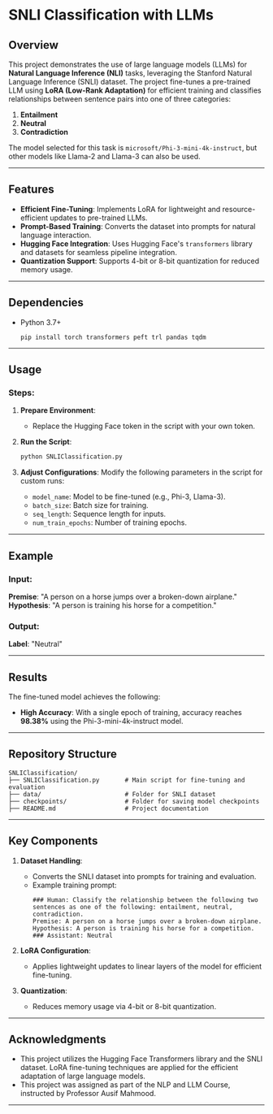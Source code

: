 # SNLI Classification with LLMs

## Overview
This project demonstrates the use of large language models (LLMs) for **Natural Language Inference (NLI)** tasks, leveraging the Stanford Natural Language Inference (SNLI) dataset. The project fine-tunes a pre-trained LLM using **LoRA (Low-Rank Adaptation)** for efficient training and classifies relationships between sentence pairs into one of three categories:
1. **Entailment**
2. **Neutral**
3. **Contradiction**

The model selected for this task is `microsoft/Phi-3-mini-4k-instruct`, but other models like Llama-2 and Llama-3 can also be used.

---

## Features
- **Efficient Fine-Tuning**: Implements LoRA for lightweight and resource-efficient updates to pre-trained LLMs.
- **Prompt-Based Training**: Converts the dataset into prompts for natural language interaction.
- **Hugging Face Integration**: Uses Hugging Face's `transformers` library and datasets for seamless pipeline integration.
- **Quantization Support**: Supports 4-bit or 8-bit quantization for reduced memory usage.

---

## Dependencies
- Python 3.7+
  
   ```Requirments
   pip install torch transformers peft trl pandas tqdm
   ```


---

## Usage

### Steps:
1. **Prepare Environment**:
   - Replace the Hugging Face token in the script with your own token.

2. **Run the Script**:
   ```bash
   python SNLIClassification.py
   ```

3. **Adjust Configurations**:
   Modify the following parameters in the script for custom runs:
   - `model_name`: Model to be fine-tuned (e.g., Phi-3, Llama-3).
   - `batch_size`: Batch size for training.
   - `seq_length`: Sequence length for inputs.
   - `num_train_epochs`: Number of training epochs.

---

## Example
### Input:
**Premise**: "A person on a horse jumps over a broken-down airplane."  
**Hypothesis**: "A person is training his horse for a competition."

### Output:
**Label**: "Neutral"

---

## Results
The fine-tuned model achieves the following:
- **High Accuracy**: With a single epoch of training, accuracy reaches **98.38%** using the Phi-3-mini-4k-instruct model.

---

## Repository Structure
```
SNLIClassification/
├── SNLIClassification.py       # Main script for fine-tuning and evaluation        
├── data/                       # Folder for SNLI dataset
├── checkpoints/                # Folder for saving model checkpoints
├── README.md                   # Project documentation
```

---

## Key Components

1. **Dataset Handling**:
   - Converts the SNLI dataset into prompts for training and evaluation.
   - Example training prompt:
     ```
     ### Human: Classify the relationship between the following two sentences as one of the following: entailment, neutral, contradiction.
     Premise: A person on a horse jumps over a broken-down airplane.
     Hypothesis: A person is training his horse for a competition.
     ### Assistant: Neutral
     ```

2. **LoRA Configuration**:
   - Applies lightweight updates to linear layers of the model for efficient fine-tuning.

3. **Quantization**:
   - Reduces memory usage via 4-bit or 8-bit quantization.

---

## Acknowledgments
- This project utilizes the Hugging Face Transformers library and the SNLI dataset. LoRA fine-tuning techniques are applied for the efficient adaptation of large language models.
- This project was assigned as part of the NLP and LLM Course, instructed by Professor Ausif Mahmood.

---

